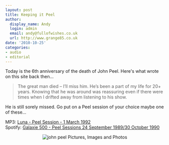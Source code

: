 ```yaml
---
layout: post
title: Keeping it Peel
author:
  display_name: Andy
  login: admin
  email: andy@fullofwishes.co.uk
  url: http://www.grange85.co.uk
date: '2010-10-25'
categories:
- audio
- editorial
---
```

<p>Today is the 6th anniversary of the death of John Peel. Here's what  wrote on this site back then...</p>
<blockquote><p>The great man died – I’ll miss him. He’s been a part of my life for 20+ years. Knowing that he was around was reassuring even if there were times when I drifted away from listening to his show.</p></blockquote>
<p>He is still sorely missed. Go put on a Peel session of your choice maybe one of these...</p>
<p>MP3: <a href="/2007/11/22/mp3-luna-slide-peel-session-1992/">Luna - Peel Session - 1 March 1992</a><br />
Spotify: <a href="http://open.spotify.com/user/grange85/playlist/5fVH9abJZPojBDh9AZOyZm">Galaxie 500 - Peel Sessions 24 September 1989/30 October 1990</a></p>
<div style="text-align:center;"><img src="https://media.fullofwishes.co.uk/00-misc/pictures/johnpeel.jpg" border="0" alt="john peel Pictures, Images and Photos"/></div>
